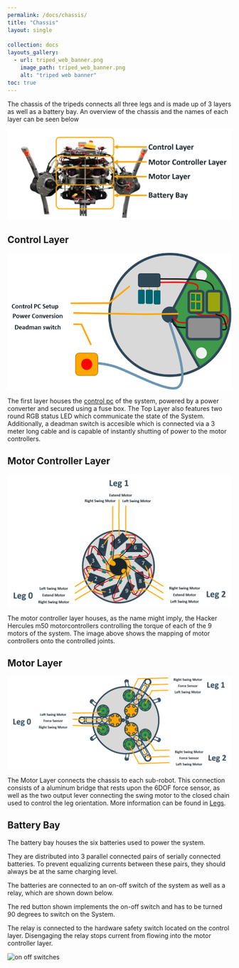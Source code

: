 ```yaml
---
permalink: /docs/chassis/
title: "Chassis"
layout: single

collection: docs
layouts_gallery:
  - url: triped_web_banner.png
    image_path: triped_web_banner.png
    alt: "triped web banner"
toc: true
---
```


The chassis of the tripeds connects all three legs and is made up of 3 layers as well as a battery bay.
An overview of the chassis and the names of each layer can be seen below

![chassis layers](https://raw.githubusercontent.com/TriPed-Robot/TriPed-Robot.github.io/master/images/chassis.JPG)

## Control Layer

![control layer](https://raw.githubusercontent.com/TriPed-Robot/TriPed-Robot.github.io/master/images/control_layer.png)


The first layer houses the [control pc](https://triped-robot.github.io/docs/embedded/) of the system, powered by a power converter and secured using a fuse box.
The Top Layer also features two round RGB status LED which communicate the state of the System.
Additionally,  a deadman switch  is accesible which is connected via a 3 meter long cable and  is capable of instantly shutting of power to the motor controllers.

## Motor Controller Layer

![motor control layer](https://raw.githubusercontent.com/TriPed-Robot/TriPed-Robot.github.io/master/images/motor_controller_mapping.png)

The motor controller layer houses, as the name might imply, the Hacker Hercules m50 motorcontrollers controlling the torque of each of the 9 motors of the system.
The image above shows the mapping of motor controllers onto the controlled joints.


## Motor Layer
![motor layer](https://raw.githubusercontent.com/TriPed-Robot/TriPed-Robot.github.io/master/images/motor_layer.png)

The Motor Layer connects the chassis to each sub-robot. 
This connection consists of a aluminum bridge that rests upon the 6DOF force sensor, as well as the two output lever connecting the swing motor to the closed chain used to control the leg orientation.
More information can be found in [Legs](https://triped-robot.github.io/docs/legs/).

## Battery Bay
The battery bay houses the six batteries used to power the system.

They are distributed into 3 parallel connected pairs of serially connected batteries.
To prevent equalizing currents between these pairs, they should always be at the same charging level.

The batteries are connected to an on-off switch of the system as well as a relay, which are shown down below.

The red button shown implements the on-off switch and has to be turned 90 degrees to switch on the System.

 The relay is connected to the hardware safety switch located on the control layer. Disengaging the relay stops current from flowing into the motor controller layer.

![on off switches](https://raw.githubusercontent.com/TriPed-Robot/TriPed-Robot.github.io/master/images/on_off.png)
